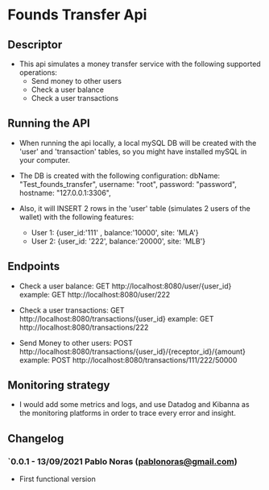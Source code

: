 # Founds Transfer Api

## Descriptor
- This api simulates a money transfer service with the following supported operations: 
    - Send money to other users 
    - Check a user balance
    - Check a user transactions 
    
## Running the API
    
- When running the api locally, a local mySQL DB will be created with the 'user' and 'transaction' tables, so you might have installed mySQL in your computer. 
- The DB is created with the following configuration: 
                    dbName:   "Test_founds_transfer",
                    username: "root",
                    password: "password",
                    hostname: "127.0.0.1:3306",
        
- Also, it will INSERT 2 rows in the 'user' table (simulates 2 users of the wallet) with the following features: 
    - User 1: {user_id:'111' , balance:'10000', site: 'MLA'}
    - User 2: {user_id: '222', balance:'20000', site: 'MLB'}
    
    
 ## Endpoints
 
- Check a user balance: GET http://localhost:8080/user/{user_id}
    example:  GET http://localhost:8080/user/222
    
- Check a user transactions: GET http://localhost:8080/transactions/{user_id}
    example: GET http://localhost:8080/transactions/222
    
- Send Money to other users: POST http://localhost:8080/transactions/{user_id}/{receptor_id}/{amount}
    example: POST http://localhost:8080/transactions/111/222/50000
    
## Monitoring strategy

- I would add some metrics and logs, and use Datadog and Kibanna as the monitoring platforms in order to trace every error and insight.

## Changelog 

### `0.0.1 - 13/09/2021 Pablo Noras (pablonoras@gmail.com) 
  - First functional version